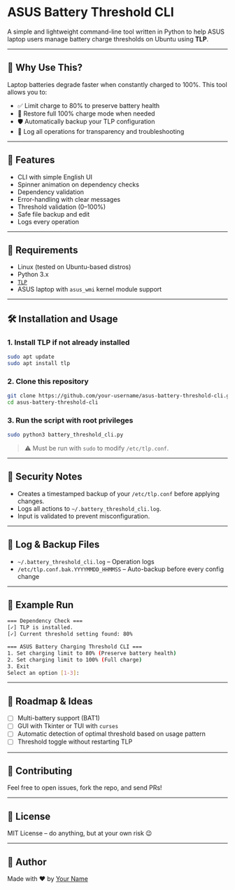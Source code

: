 # ASUS Battery Threshold CLI

A simple and lightweight command-line tool written in Python to help ASUS laptop users manage battery charge thresholds on Ubuntu using **TLP**.

---

## 🧬 Why Use This?

Laptop batteries degrade faster when constantly charged to 100%. This tool allows you to:

- ✅ Limit charge to 80% to preserve battery health
- 🔋 Restore full 100% charge mode when needed
- 🛡️ Automatically backup your TLP configuration
- 📜 Log all operations for transparency and troubleshooting

---

## 📏 Features

- CLI with simple English UI
- Spinner animation on dependency checks
- Dependency validation
- Error-handling with clear messages
- Threshold validation (0–100%)
- Safe file backup and edit
- Logs every operation

---

## 🔧 Requirements

- Linux (tested on Ubuntu-based distros)
- Python 3.x
- [`TLP`](https://linrunner.de/tlp/)
- ASUS laptop with `asus_wmi` kernel module support

---

## 🛠️ Installation and Usage

### 1. Install TLP if not already installed

```bash
sudo apt update
sudo apt install tlp
```

### 2. Clone this repository

```bash
git clone https://github.com/your-username/asus-battery-threshold-cli.git
cd asus-battery-threshold-cli
```

### 3. Run the script with root privileges

```bash
sudo python3 battery_threshold_cli.py
```

> ⚠️ Must be run with `sudo` to modify `/etc/tlp.conf`.

---

## 🔐 Security Notes

- Creates a timestamped backup of your `/etc/tlp.conf` before applying changes.
- Logs all actions to `~/.battery_threshold_cli.log`.
- Input is validated to prevent misconfiguration.

---

## 📁 Log & Backup Files

- `~/.battery_threshold_cli.log` – Operation logs
- `/etc/tlp.conf.bak.YYYYMMDD_HHMMSS` – Auto-backup before every config change

---

## 🔄 Example Run

```bash
=== Dependency Check ===
[✓] TLP is installed.
[✓] Current threshold setting found: 80%

=== ASUS Battery Charging Threshold CLI ===
1. Set charging limit to 80% (Preserve battery health)
2. Set charging limit to 100% (Full charge)
3. Exit
Select an option [1-3]:
```

---

## 📅 Roadmap & Ideas

- [ ] Multi-battery support (BAT1)
- [ ] GUI with Tkinter or TUI with `curses`
- [ ] Automatic detection of optimal threshold based on usage pattern
- [ ] Threshold toggle without restarting TLP

---

## 🙌 Contributing

Feel free to open issues, fork the repo, and send PRs!

---

## 📄 License

MIT License – do anything, but at your own risk 😉

---

## 👤 Author

Made with ❤️ by [Your Name]([https://github.com/your-username](https://github.com/rafeefdev/))

